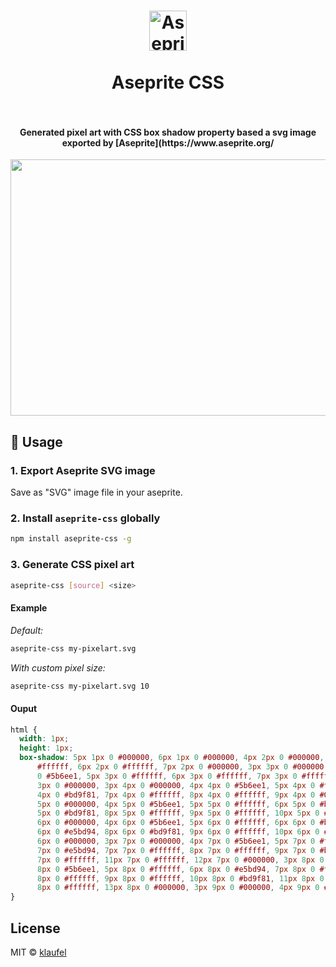 <h1 align="center">
  <img src="https://user-images.githubusercontent.com/1427623/104043023-7d7d8d80-51db-11eb-9b13-bdfd0318af90.png" alt="Aseprite logo" width="60" height="64">
  <br/><br/>
  Aseprite CSS
  <br/><br/>
</h1>

<h4 align="center">Generated pixel art with CSS box shadow property based a svg image exported by [Aseprite](https://www.aseprite.org/</h4>

<p align="center">
  <img src="https://user-images.githubusercontent.com/1427623/104041446-5625c100-51d9-11eb-85e1-349feab1d787.gif" width="656" height="410">
</p>

## 🚀 Usage

### 1. Export Aseprite SVG image

Save as "SVG" image file in your aseprite.

### 2. Install `aseprite-css` globally

```sh
npm install aseprite-css -g
```

### 3. Generate CSS pixel art

```sh
aseprite-css [source] <size>
```

#### Example

_Default:_

```sh
aseprite-css my-pixelart.svg
```

_With custom pixel size:_

```sh
aseprite-css my-pixelart.svg 10
```

#### Ouput

```css
html {
  width: 1px;
  height: 1px;
  box-shadow: 5px 1px 0 #000000, 6px 1px 0 #000000, 4px 2px 0 #000000, 5px 2px 0
      #ffffff, 6px 2px 0 #ffffff, 7px 2px 0 #000000, 3px 3px 0 #000000, 4px 3px
      0 #5b6ee1, 5px 3px 0 #ffffff, 6px 3px 0 #ffffff, 7px 3px 0 #ffffff, 8px
      3px 0 #000000, 3px 4px 0 #000000, 4px 4px 0 #5b6ee1, 5px 4px 0 #ffffff, 6px
      4px 0 #bd9f81, 7px 4px 0 #ffffff, 8px 4px 0 #ffffff, 9px 4px 0 #000000, 3px
      5px 0 #000000, 4px 5px 0 #5b6ee1, 5px 5px 0 #ffffff, 6px 5px 0 #bd9f81, 7px
      5px 0 #bd9f81, 8px 5px 0 #ffffff, 9px 5px 0 #ffffff, 10px 5px 0 #000000, 3px
      6px 0 #000000, 4px 6px 0 #5b6ee1, 5px 6px 0 #ffffff, 6px 6px 0 #bd9f81, 7px
      6px 0 #e5bd94, 8px 6px 0 #bd9f81, 9px 6px 0 #ffffff, 10px 6px 0 #ffffff, 11px
      6px 0 #000000, 3px 7px 0 #000000, 4px 7px 0 #5b6ee1, 5px 7px 0 #ffffff, 6px
      7px 0 #e5bd94, 7px 7px 0 #ffffff, 8px 7px 0 #ffffff, 9px 7px 0 #bd9f81, 10px
      7px 0 #ffffff, 11px 7px 0 #ffffff, 12px 7px 0 #000000, 3px 8px 0 #000000, 4px
      8px 0 #5b6ee1, 5px 8px 0 #ffffff, 6px 8px 0 #e5bd94, 7px 8px 0 #ffffff, 8px
      8px 0 #ffffff, 9px 8px 0 #ffffff, 10px 8px 0 #bd9f81, 11px 8px 0 #ffffff, 12px
      8px 0 #ffffff, 13px 8px 0 #000000, 3px 9px 0 #000000, 4px 9px 0 #5b6ee1;
}
```

## License

MIT © [klaufel](https://github.com/klaufel)
